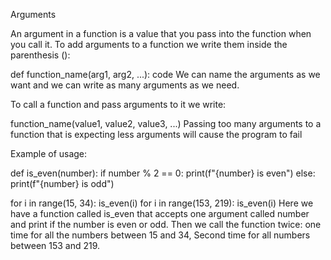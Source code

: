 Arguments

An argument in a function is a value that you pass into the function when you call it. To add arguments to a function we write them inside the parenthesis ():

def function_name(arg1, arg2, ...):
    code
We can name the arguments as we want and we can write as many arguments as we need.

To call a function and pass arguments to it we write:

function_name(value1, value2, value3, ...)
Passing too many arguments to a function that is expecting less arguments will cause the program to fail

Example of usage:

def is_even(number):
    if number % 2 == 0:
        print(f"{number} is even")
    else:
        print(f"{number} is odd")

for i in range(15, 34):
    is_even(i)
for i in range(153, 219):
    is_even(i)
Here we have a function called is_even that accepts one argument called number and print if the number is even or odd. Then we call the function twice: one time for all the numbers between 15 and 34, Second time for all numbers between 153 and 219.


